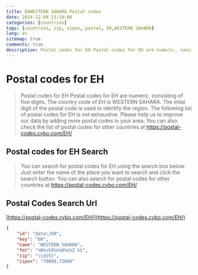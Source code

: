 ```yaml
---
title: EHWESTERN SAHARA Postal codes 
date: 2024-12-04 13:19:00
categories: [countries]
tags: [countries, zip, zipex, postal, EH,WESTERN SAHARA]
lang: en
sitemap: true
comments: true
description: Postal codes for EH Postal codes for EH are numeric, consisting of five digits. The country code of EH is WESTERN SAHARA. The inital digit of the postal code is used to identify the region. The following list of postal codes for EH is not exhaustive. Please help us to improve our data by adding more postal codes in your area. You can also check the list of postal codes for other countries at https://postal-codes.cybo.com/EH/
---
```


# Postal codes for EH
> Postal codes for EH Postal codes for EH are numeric, consisting of five digits. The country code of EH is WESTERN SAHARA. The inital digit of the postal code is used to identify the region. The following list of postal codes for EH is not exhaustive. Please help us to improve our data by adding more postal codes in your area. You can also check the list of postal codes for other countries at https://postal-codes.cybo.com/EH/

## Postal codes for EH Search 
> You can search for postal codes for EH using the search box below. Just enter the name of the place you want to search and click the search button. You can also search for postal codes for other countries at https://postal-codes.cybo.com/EH/

## Postal Codes Search Url

[https://postal-codes.cybo.com/EH/](https://postal-codes.cybo.com/EH/)
```json
{
    "id": "data\/EH",
    "key": "EH",
    "name": "WESTERN SAHARA",
    "fmt": "%N%n%O%n%A%n%Z %C",
    "zip": "\\d{5}",
    "zipex": "70000,72000"
}
```
